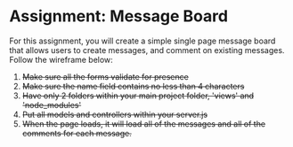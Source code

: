 # Assignment: Message Board

For this assignment, you will create a simple single page message board that allows users to create messages, and comment on existing messages. Follow the wireframe below:

1. ~~Make sure all the forms validate for presence~~
2. ~~Make sure the name field contains no less than 4 characters~~
3. ~~Have only 2 folders within your main project folder, 'views' and 'node_modules'~~
4. ~~Put all models and controllers within your server.js~~
5. ~~When the page loads, it will load all of the messages and all of the comments for each message.~~